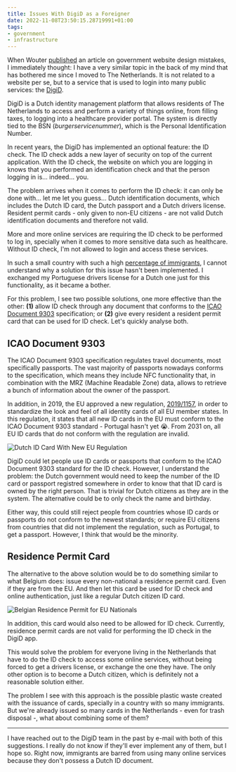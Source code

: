 ```yaml
---
title: Issues With DigiD as a Foreigner
date: 2022-11-08T23:50:15.28719991+01:00
tags:
- government
- infrastructure
---
```


When Wouter [published](https://brainbaking.com/post/2022/11/governmental-infrastructure-website-design-mistakes/) an article on government website design mistakes, I immediately thought: I have a very similar topic in the back of my mind that has bothered me since I moved to The Netherlands. It is not related to a website per se, but to a service that is used to login into many public services: the [DigiD](https://www.digid.nl/).

<!--more-->

DigiD is a Dutch identity management platform that allows residents of The Netherlands to access and perform a variety of things online, from filling taxes, to logging into a healthcare provider portal. The system is directly tied to the BSN (_burgerservicenummer_), which is the Personal Identification Number.

In recent years, the DigiD has implemented an optional feature: the ID check. The ID check adds a new layer of security on top of the current application. With the ID check, the website on which you are logging in knows that you performed an identification check and that the person logging in is... indeed... you.

The problem arrives when it comes to perform the ID check: it can only be done with... let me let you guess... Dutch identification documents, which includes the Dutch ID card, the Dutch passport and a Dutch drivers license. Resident permit cards - only given to non-EU citizens - are not valid Dutch identification documents and therefore not valid.

More and more online services are requiring the ID check to be performed to log in, specially when it comes to more sensitive data such as healthcare. Without ID check, I'm not allowed to login and access these services.

In such a small country with such a high [percentage of immigrants](https://www.cbs.nl/en-gb/dossier/migration-and-integration/how-many-people-immigrate-to-the-netherlands-), I cannot understand why a solution for this issue hasn't been implemented. I exchanged my Portuguese drivers license for a Dutch one just for this functionality, as it became a bother.

For this problem, I see two possible solutions, one more effective than the other: **(1)** allow ID check through any document that conforms to the [ICAO Document 9303](https://en.wikipedia.org/wiki/Machine-readable_passport) specification; or **(2)** give every resident a resident permit card that can be used for ID check. Let's quickly analyse both.

## ICAO Document 9303

The ICAO Document 9303 specification regulates travel documents, most specifically passports. The vast majority of passports nowadays conforms to the specification, which means they include NFC functionality that, in combination with the MRZ (Machine Readable Zone) data, allows to retrieve a bunch of information about the owner of the passport.

In addition, in 2019, the EU approved a new regulation, [2019/1157](https://eur-lex.europa.eu/eli/reg/2019/1157/oj), in order to standardize the look and feel of all identity cards of all EU member states. In this regulation, it states that all new ID cards in the EU must conform to the ICAO Document 9303 standard - Portugal hasn't yet 😭. From 2031 on, all EU ID cards that do not conform with the regulation are invalid.

<style>.sfig { max-width: 25rem }</style>

![Dutch ID Card With New EU Regulation](cdn:/121f64299ad03a7c342bffa231a583caa41d45a8c6bdf8d19cb0c137ee80ad76?class=sfig)

DigiD could let people use ID cards or passports that conform to the ICAO Document 9303 standard for the ID check. However, I understand the problem: the Dutch government would need to keep the number of the ID card or passport registred somewhere in order to know that that ID card is owned by the right person. That is trivial for Dutch citizens as they are in the system. The alternative could be to only check the name and birthday.

Either way, this could still reject people from countries whose ID cards or passports do not conform to the newest standards; or require EU citizens from countries that did not implement the regulation, such as Portugal, to get a passport. However, I think that would be the minority.

## Residence Permit Card

The alternative to the above solution would be to do something similar to what Belgium does: issue every non-national a residence permit card. Even if they are from the EU. And then let this card be used for ID check and online authentication, just like a regular Dutch citizen ID card.

![Belgian Residence Permit for EU Nationals](cdn:/3899f86140817e7bcbdd4bee580c9ee0e83074ad5fd1a7c42efc78c99a177a31?class=sfig)

In addition, this card would also need to be allowed for ID check. Currently, residence permit cards are not valid for performing the ID check in the DigiD app.

This would solve the problem for everyone living in the Netherlands that have to do the ID check to access some online services, without being forced to get a drivers license, or exchange the one they have. The only other option is to become a Dutch citizen, which is definitely not a reasonable solution either.

The problem I see with this approach is the possible plastic waste created with the issuance of cards, specially in a country with so many immigrants. But we're already issued so many cards in the Netherlands - even for trash disposal -, what about combining some of them?

---

I have reached out to the DigiD team in the past by e-mail with both of this suggestions. I really do not know if they'll ever implement any of them, but I hope so. Right now, immigrants are barred from using many online services because they don't possess a Dutch ID document.
